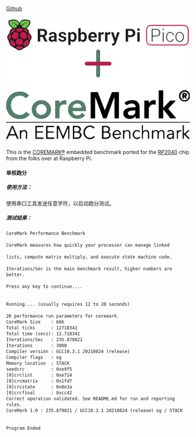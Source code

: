 [Github](https://github.com/protik09/CoreMark-RP2040) 

![Coremark-RP2040](.assest/README/Coremark-RP2040.png)

This is the [COREMARK®](https://github.com/eembc/coremark) embedded benchmark ported for the [RP2040](https://github.com/raspberrypi/pico-sdk) chip from the folks over at Raspberry Pi.

#### 单核跑分

##### 使用方法：

使用串口工具发送任意字符，以启动跑分测试。

##### 测试结果：

```
CoreMark Performance Benchmark

CoreMark measures how quickly your processor can manage linked

lists, compute matrix multiply, and execute state machine code.

Iterations/Sec is the main benchmark result, higher numbers are better.

Press any key to continue.... 


Running.... (usually requires 12 to 20 seconds)

2K performance run parameters for coremark.
CoreMark Size    : 666
Total ticks      : 12718341
Total time (secs): 12.718341
Iterations/Sec   : 235.879821
Iterations       : 3000
Compiler version : GCC10.3.1 20210824 (release)
Compiler flags   : og
Memory location  : STACK
seedcrc          : 0xe9f5
[0]crclist       : 0xe714
[0]crcmatrix     : 0x1fd7
[0]crcstate      : 0x8e3a
[0]crcfinal      : 0xcc42
Correct operation validated. See README.md for run and reporting rules.
CoreMark 1.0 : 235.879821 / GCC10.3.1 20210824 (release) og / STACK


Program Ended
```

